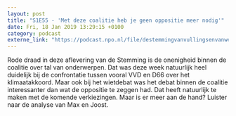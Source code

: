 ```yaml
---
layout: post
title: "S1E55 - 'Met deze coalitie heb je geen oppositie meer nodig'"
date: Fri, 18 Jan 2019 13:29:15 +0100
category: podcast
externe_link: "https://podcast.npo.nl/file/destemmingvanvullingsenvanweezel/3678/content.omroep.nl/portal/podcast/nporadio1/destemmingvanvullingsenvanweezel/2019/01/nporadio1_destemmingvanvullingsenvanweezel_20190118_de-stemming-55-met-deze-coalitie-heb-je-geen-oppositie-meer-nodig_COMLXW.mp3"
---
```


Rode draad in deze aflevering van de Stemming is de onenigheid binnen de coalitie over tal van onderwerpen. Dat was deze week natuurlijk heel duidelijk bij de confrontatie tussen vooral VVD en D66 over het klimaatakkoord. Maar ook bij het wietdebat was het debat binnen de coalitie interessanter dan wat de oppositie te zeggen had. Dat heeft natuurlijk te maken met de komende verkiezingen. Maar is er meer aan de hand? Luister naar de analyse van Max en Joost.
